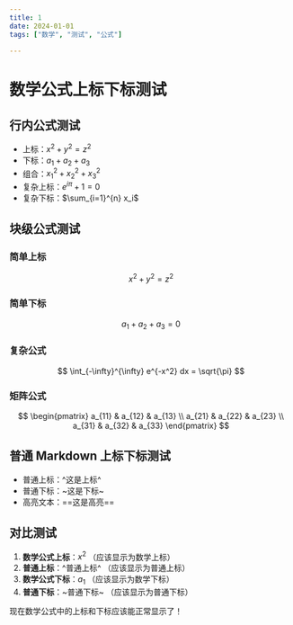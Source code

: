 ```yaml
---
title: 1
date: 2024-01-01
tags: ["数学", "测试", "公式"]

---
```


# 数学公式上标下标测试

## 行内公式测试

- 上标：$x^2 + y^2 = z^2$
- 下标：$a_1 + a_2 + a_3$
- 组合：$x_1^2 + x_2^2 + x_3^2$
- 复杂上标：$e^{i\pi} + 1 = 0$
- 复杂下标：$\sum_{i=1}^{n} x_i$

## 块级公式测试

### 简单上标
$$
x^2 + y^2 = z^2
$$

### 简单下标
$$
a_1 + a_2 + a_3 = 0
$$

### 复杂公式
$$
\int_{-\infty}^{\infty} e^{-x^2} dx = \sqrt{\pi}
$$

### 矩阵公式
$$
\begin{pmatrix}
a_{11} & a_{12} & a_{13} \\
a_{21} & a_{22} & a_{23} \\
a_{31} & a_{32} & a_{33}
\end{pmatrix}
$$

## 普通 Markdown 上标下标测试

- 普通上标：^这是上标^
- 普通下标：~这是下标~
- 高亮文本：==这是高亮==

## 对比测试

1. **数学公式上标**：$x^2$ （应该显示为数学上标）
2. **普通上标**：^普通上标^ （应该显示为普通上标）
3. **数学公式下标**：$a_1$ （应该显示为数学下标）
4. **普通下标**：~普通下标~ （应该显示为普通下标）

现在数学公式中的上标和下标应该能正常显示了！ 